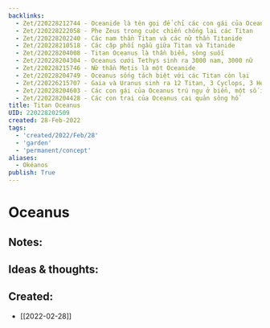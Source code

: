 ```yaml
---
backlinks:
  - Zet/220228212744 - Oceanide là tên gọi để chỉ các con gái của Oceanus
  - Zet/220228222058 - Phe Zeus trong cuộc chiến chống lại các Titan
  - Zet/220228202240 - Các nam thần Titan và các nữ thần Titanide
  - Zet/220228210518 - Các cặp phối ngẫu giữa Titan và Titanide
  - Zet/220228204008 - Titan Oceanus là thần biển, sông suối
  - Zet/220228204304 - Oceanus cưới Tethys sinh ra 3000 nam, 3000 nữ
  - Zet/220228215746 - Nữ thần Metis là một Oceanide
  - Zet/220228204749 - Oceanus sống tách biệt với các Titan còn lại
  - Zet/220226215707 - Gaia và Uranus sinh ra 12 Titan, 3 Cyclops, 3 Hecatonchire
  - Zet/220228204603 - Các con gái của Oceanus trú ngụ ở biển, một số ít ở sông hồ
  - Zet/220228204428 - Các con trai của Oceanus cai quản sông hồ
title: Titan Oceanus
UID: 220228202509
created: 28-Feb-2022
tags:
  - 'created/2022/Feb/28'
  - 'garden'
  - 'permanent/concept'
aliases:
  - Okéanos
publish: True
---
```

# Oceanus

## Notes:


## Ideas & thoughts:



## Created:
- [[2022-02-28]]
